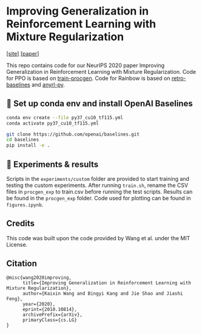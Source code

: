 # Improving Generalization in Reinforcement Learning with Mixture Regularization

[[site]](https://policy.fit/projects/mixreg/index.html) [[paper]](https://arxiv.org/abs/2010.10814)

This repo contains code for our NeurIPS 2020 paper Improving Generalization in Reinforcement Learning with Mixture Regularization. Code for PPO is based on [train-procgen](https://github.com/openai/train-procgen). Code for Rainbow is based on [retro-baselines](https://github.com/openai/retro-baselines) and [anyrl-py](https://github.com/unixpickle/anyrl-py).

## 🍜 Set up conda env and install OpenAI Baselines

```bash
conda env create --file py37_cu10_tf115.yml
conda activate py37_cu10_tf115.yml

git clone https://github.com/openai/baselines.git
cd baselines
pip install -e .
```

## 🌭 Experiments & results

Scripts in the `experiments/custom` folder are provided to start training and testing the custom experiments. After running `train.sh`, rename the CSV files in `procgen_exp` to train.csv before running the test scripts. Results can be found in the `procgen_exp` folder. Code used for plotting can be found in `figures.ipynb`.

## Credits
This code was built upon the code provided by Wang et al. under the MIT License.

## Citation
```
@misc{wang2020improving,
      title={Improving Generalization in Reinforcement Learning with Mixture Regularization}, 
      author={Kaixin Wang and Bingyi Kang and Jie Shao and Jiashi Feng},
      year={2020},
      eprint={2010.10814},
      archivePrefix={arXiv},
      primaryClass={cs.LG}
}
```
